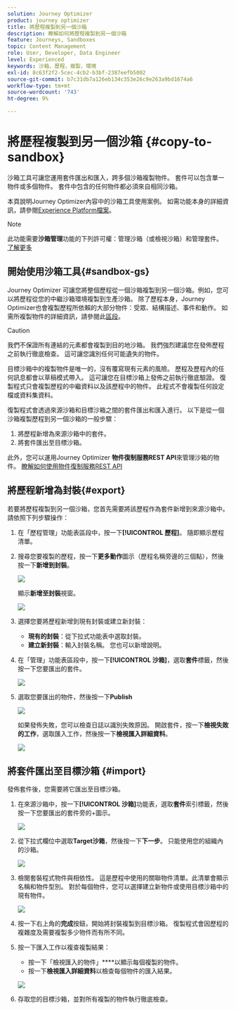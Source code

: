 ```yaml
---
solution: Journey Optimizer
product: journey optimizer
title: 將歷程複製到另一個沙箱
description: 瞭解如何將歷程複製到另一個沙箱
feature: Journeys, Sandboxes
topic: Content Management
role: User, Developer, Data Engineer
level: Experienced
keywords: 沙箱，歷程，複製，環境
exl-id: 8c63f2f2-5cec-4cb2-b3bf-2387eefb5002
source-git-commit: b7c31db7a126eb134c353e26c9e263a9bd1674a6
workflow-type: tm+mt
source-wordcount: '743'
ht-degree: 9%

---
```


# 將歷程複製到另一個沙箱 {#copy-to-sandbox}

<!--
>[!CONTEXTUALHELP]
>id="ajo_journey_copy_main"
>title="Copy a journey to another sandbox"
>abstract="Journey Optimizer allows you to copy an entire journey from one sandbox to another. For example, you can copy a journey from the Stage sandbox environment to your Production sandbox. In addition to the Journey itself, Journey Optimizer also copies most of the objects the journey depends on."

>[!CONTEXTUALHELP]
>id="ajo_journey_copy_sandbox_details"
>title="Sandbox details"
>abstract="Select the destination sandbox you want to copy the journey to. Only sandboxes within your organization are available."

>[!CONTEXTUALHELP]
>id="ajo_journey_copy_object_details"
>title="Object details"
>abstract="This is the journey you are going to copy."

>[!CONTEXTUALHELP]
>id="ajo_journey_copy_dependent_objects"
>title="Dependent objects"
>abstract="This is the list of associated objects used in the journey. This list displays the name, the object type, as well as the internal Journey Optimizer ID."
-->

沙箱工具可讓您運用套件匯出和匯入，跨多個沙箱複製物件。 套件可以包含單一物件或多個物件。 套件中包含的任何物件都必須來自相同沙箱。

本頁說明Journey Optimizer內容中的沙箱工具使用案例。 如需功能本身的詳細資訊，請參閱[Experience Platform檔案](https://experienceleague.adobe.com/docs/experience-platform/sandbox/ui/sandbox-tooling.html)。

>[!NOTE]
>
>此功能需要&#x200B;**沙箱管理**&#x200B;功能的下列許可權：管理沙箱（或檢視沙箱）和管理套件。 [了解更多](../administration/ootb-permissions.md)

## 開始使用沙箱工具{#sandbox-gs}

Journey Optimizer 可讓您將整個歷程從一個沙箱複製到另一個沙箱。例如，您可以將歷程從您的中繼沙箱環境複製到生產沙箱。 除了歷程本身，Journey Optimizer也會複製歷程所依賴的大部分物件：受眾、結構描述、事件和動作。 如需所複製物件的詳細資訊，請參閱此[區段](https://experienceleague.adobe.com/docs/experience-platform/sandbox/ui/sandbox-tooling.html#abobe-journey-optimizer-objects)。

>[!CAUTION]
>
>我們不保證所有連結的元素都會複製到目的地沙箱。 我們強烈建議您在發佈歷程之前執行徹底檢查。 這可讓您識別任何可能遺失的物件。

目標沙箱中的複製物件是唯一的，沒有覆寫現有元素的風險。 歷程及歷程內的任何訊息都會以草稿模式帶入。 這可讓您在目標沙箱上發佈之前執行徹底驗證。 復製程式只會複製歷程的中繼資料以及該歷程中的物件。 此程式不會複製任何設定檔或資料集資料。

復製程式會透過來源沙箱和目標沙箱之間的套件匯出和匯入進行。 以下是從一個沙箱複製歷程到另一個沙箱的一般步驟：

1. 將歷程新增為來源沙箱中的套件。
1. 將套件匯出至目標沙箱。

此外，您可以運用Journey Optimizer **物件復制服務REST API**&#x200B;來管理沙箱的物件。 [瞭解如何使用物件復制服務REST API](https://developer.adobe.com/journey-optimizer-apis/references/sandbox/)

## 將歷程新增為封裝{#export}

若要將歷程複製到另一個沙箱，您首先需要將該歷程作為套件新增到來源沙箱中。 請依照下列步驟操作：

1. 在「歷程管理」功能表區段中，按一下&#x200B;**[!UICONTROL 歷程]**。 隨即顯示歷程清單。

1. 搜尋您要複製的歷程，按一下&#x200B;**更多動作**&#x200B;圖示（歷程名稱旁邊的三個點），然後按一下&#x200B;**新增到封裝**。

   ![](assets/journey-sandbox1.png)

   顯示&#x200B;**新增至封裝**&#x200B;視窗。

   ![](assets/journey-sandbox2.png)

1. 選擇您要將歷程新增到現有封裝或建立新封裝：

   * **現有的封裝**：從下拉式功能表中選取封裝。
   * **建立新封裝**：輸入封裝名稱。 您也可以新增說明。

1. 在「管理」功能表區段中，按一下&#x200B;**[!UICONTROL 沙箱]**，選取&#x200B;**套件**&#x200B;標籤，然後按一下您要匯出的套件。

   ![](assets/journey-sandbox3.png)

1. 選取您要匯出的物件，然後按一下&#x200B;**Publish**

   ![](assets/journey-sandbox4.png)

   如果發佈失敗，您可以檢查日誌以識別失敗原因。 開啟套件，按一下&#x200B;**檢視失敗的工作**，選取匯入工作，然後按一下&#x200B;**檢視匯入詳細資料**。

   ![](assets/journey-sandbox9.png)

## 將套件匯出至目標沙箱 {#import}

發佈套件後，您需要將它匯出至目標沙箱。

1. 在來源沙箱中，按一下&#x200B;**[!UICONTROL 沙箱]**&#x200B;功能表，選取&#x200B;**套件**&#x200B;索引標籤，然後按一下您要匯出的套件旁的+圖示。

   ![](assets/journey-sandbox5.png)

1. 從下拉式欄位中選取&#x200B;**Target沙箱**，然後按一下&#x200B;**下一步**。 只能使用您的組織內的沙箱。

   ![](assets/journey-sandbox6.png)

1. 檢閱套裝程式物件與相依性。 這是歷程中使用的關聯物件清單。此清單會顯示名稱和物件型別。 對於每個物件，您可以選擇建立新物件或使用目標沙箱中的現有物件。

   ![](assets/journey-sandbox7.png)

1. 按一下右上角的&#x200B;**完成**&#x200B;按鈕，開始將封裝複製到目標沙箱。 復製程式會因歷程的複雜度及需要複製多少物件而有所不同。

1. 按一下匯入工作以複查複製結果：

   * 按一下「檢視匯入的物件」****&#x200B;以顯示每個複製的物件。
   * 按一下&#x200B;**檢視匯入詳細資料**&#x200B;以檢查每個物件的匯入結果。

   ![](assets/journey-sandbox8.png)

1. 存取您的目標沙箱，並對所有複製的物件執行徹底檢查。

